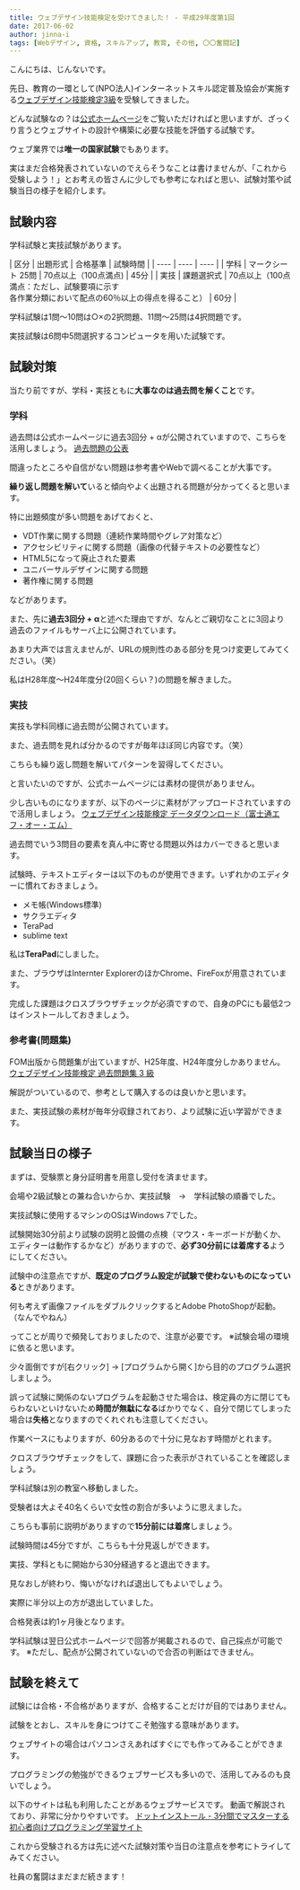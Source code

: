 ```yaml
---
title: ウェブデザイン技能検定を受けてきました！ - 平成29年度第1回
date: 2017-06-02
author: jinna-i
tags: [Webデザイン, 資格, スキルアップ, 教育, その他, 〇〇奮闘記]
---
```


こんにちは、じんないです。

先日、教育の一環として(NPO法人)インターネットスキル認定普及協会が実施する[ウェブデザイン技能検定3級](http://www.webdesign.gr.jp/)を受験してきました。

どんな試験なの？は[公式ホームページ](http://www.webdesign.gr.jp/)をご覧いただければと思いますが、ざっくり言うとウェブサイトの設計や構築に必要な技能を評価する試験です。

ウェブ業界では**唯一の国家試験**でもあります。

実はまだ合格発表されていないのでえらそうなことは書けませんが、「これから受験しよう！」とお考えの皆さんに少しでも参考になればと思い、試験対策や試験当日の様子を紹介します。

## 試験内容

学科試験と実技試験があります。

|  区分 |  出題形式  |  合格基準  |  試験時間  |
| ---- | ---- | ---- |
|  学科  |  マークシート 25問  |  70点以上（100点満点)  |  45分  |
|  実技  |  課題選択式  |  70点以上（100点満点：ただし、試験要項に示す<br>各作業分類において配点の60％以上の得点を得ること）  |  60分  |

学科試験は1問～10問は○×の2択問題、11問～25問は4択問題です。

実技試験は6問中5問選択するコンピュータを用いた試験です。

## 試験対策

当たり前ですが、学科・実技ともに**大事なのは過去問を解くこと**です。

### 学科

過去問は公式ホームページに過去3回分 + αが公開されていますので、こちらを活用しましょう。
[過去問題の公表](http://www.webdesign.gr.jp/kentei/publication.html)

間違ったところや自信がない問題は参考書やWebで調べることが大事です。

**繰り返し問題を解いて**いると傾向やよく出題される問題が分かってくると思います。

特に出題頻度が多い問題をあげておくと、

* VDT作業に関する問題（連続作業時間やグレア対策など）
* アクセシビリティに関する問題（画像の代替テキストの必要性など）
* HTML5になって廃止された要素
* ユニバーサルデザインに関する問題 
* 著作権に関する問題

などがあります。

また、先に**過去3回分 + α**と述べた理由ですが、なんとご親切なことに3回より過去のファイルもサーバ上に公開されています。

あまり大声では言えませんが、URLの規則性のある部分を見つけ変更してみてください。（笑）

私はH28年度～H24年度分(20回くらい？)の問題を解きました。


### 実技

実技も学科同様に過去問が公開されています。

また、過去問を見れば分かるのですが毎年ほぼ同じ内容です。（笑）

こちらも繰り返し問題を解いてパターンを習得してください。

と言いたいのですが、公式ホームページには素材の提供がありません。

少し古いものになりますが、以下のページに素材がアップロードされていますので活用しましょう。
[ウェブデザイン技能検定 データダウンロード（富士通エフ・オー・エム）](http://www.fom.fujitsu.com/goods/downloads/webdesign.html)

過去問でいう3問目の要素を真ん中に寄せる問題以外はカバーできると思います。

試験時、テキストエディターは以下のものが使用できます。いずれかのエディターに慣れておきましょう。

* メモ帳(Windows標準)
* サクラエディタ
* TeraPad
* sublime text

私は**TeraPad**にしました。

また、ブラウザはInternter ExplorerのほかChrome、FireFoxが用意されています。

完成した課題はクロスブラウザチェックが必須ですので、自身のPCにも最低2つはインストールしておきましょう。


### 参考書(問題集)

FOM出版から問題集が出ていますが、H25年度、H24年度分しかありません。
[ウェブデザイン技能検定 過去問題集 3 級](http://www.fom.fujitsu.com/goods/webdesign/fpt1319.html)

解説がついているので、参考として購入するのは良いかと思います。

また、実技試験の素材が毎年分収録されており、より試験に近い学習ができます。


## 試験当日の様子

まずは、受験票と身分証明書を用意し受付を済ませます。

会場や2級試験との兼ね合いからか、実技試験　→　学科試験の順番でした。

実技試験に使用するマシンのOSはWindows 7でした。

試験開始30分前より試験の説明と設備の点検（マウス・キーボードが動くか、エディターは動作するかなど）がありますので、**必ず30分前には着席する**ようにしてください。

試験中の注意点ですが、**既定のプログラム設定が試験で使わないものになっている**ときがあります。

何も考えず画像ファイルをダブルクリックするとAdobe PhotoShopが起動。（なんでやねん）

ってことが周りで頻発しておりましたので、注意が必要です。
※試験会場の環境に依ると思います。

少々面倒ですが[右クリック] → [プログラムから開く]から目的のプログラム選択しましょう。

誤って試験に関係のないプログラムを起動させた場合は、検定員の方に閉じてもらわないといけないため**時間が無駄になる**ばかりでなく、自分で閉じてしまった場合は**失格**となりますのでくれぐれも注意してください。

作業ペースにもよりますが、60分あるので十分に見なおす時間がとれます。

クロスブラウザチェックをして、課題に合った表示がされていることを確認しましょう。

学科試験は別の教室へ移動しました。

受験者は大よそ40名くらいで女性の割合が多いように思えました。

こちらも事前に説明がありますので**15分前には着席**しましょう。

試験時間は45分ですが、こちらも十分見返しができます。

実技、学科ともに開始から30分経過すると退出できます。

見なおしが終わり、悔いがなければ退出してもよいでしょう。

実際に半分以上の方が退出していました。

合格発表は約1ヶ月後となります。

学科試験は翌日公式ホームページで回答が掲載されるので、自己採点が可能です。
※ただし、配点が公開されていないので合否の判断はできません。

## 試験を終えて

試験には合格・不合格がありますが、合格することだけが目的ではありません。

試験をとおし、スキルを身につけてこそ勉強する意味があります。

ウェブサイトの場合はパソコンさえあればすぐにでも作ってみることができます。

プログラミングの勉強ができるウェブサービスも多いので、活用してみるのも良いでしょう。

以下のサイトは私も利用したことがあるウェブサービスです。
動画で解説されており、非常に分かりやすいです。
[ドットインストール - 3分間でマスターする初心者向けプログラミング学習サイト](http://dotinstall.com/)

これから受験される方は先に述べた試験対策や当日の注意点を参考にトライしてみてください。

社員の奮闘はまだまだ続きます！